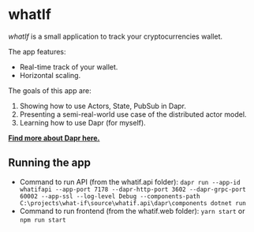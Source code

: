 # whatIf

_whatIf_ is a small application to track your cryptocurrencies wallet.

The app features:
* Real-time track of your wallet.
* Horizontal scaling.

The goals of this app are:
1. Showing how to use Actors, State, PubSub in Dapr.
1. Presenting a semi-real-world use case of the distributed actor model.
1. Learning how to use Dapr (for myself).

**[Find more about Dapr here.](https://dapr.io/)**


## Running the app
* Command to run API (from the whatif.api folder):
    ```dapr run --app-id whatifapi --app-port 7178 --dapr-http-port 3602 --dapr-grpc-port 60002 --app-ssl --log-level Debug --components-path C:\projects\what-if\source\whatif.api\dapr\components dotnet run```
* Command to run frontend (from the whatif.web folder):
    ```yarn start``` or ```npm run start```
